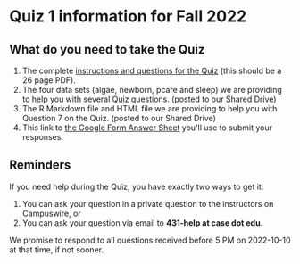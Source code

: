 # Quiz 1 information for Fall 2022

## What do you need to take the Quiz

1. The complete [instructions and questions for the Quiz](431-quiz1.pdf) (this should be a 26 page PDF).
2. The four data sets (algae, newborn, pcare and sleep) we are providing to help you with several Quiz questions. (posted to our Shared Drive)
3. The R Markdown file and HTML file we are providing to help you with Question 7 on the Quiz. (posted to our Shared Drive)
4. This link to [the Google Form Answer Sheet](https://bit.ly/431-2022-quiz1-answer-sheet) you'll use to submit your responses.

## Reminders

If you need help during the Quiz, you have exactly two ways to get it:

1. You can ask your question in a private question to the instructors on Campuswire, or
2. You can ask your question via email to **431-help at case dot edu**.

We promise to respond to all questions received before 5 PM on 2022-10-10 at that time, if not sooner.


